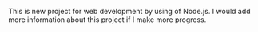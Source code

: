 This is new project for web development by using of Node.js. 
I would add more information about this project if I make more progress.
